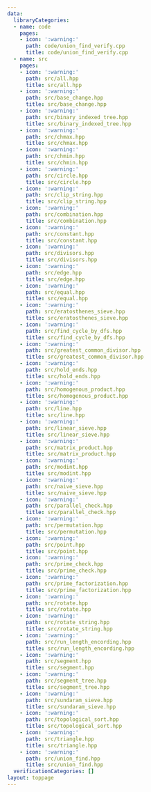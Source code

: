 ```yaml
---
data:
  libraryCategories:
  - name: code
    pages:
    - icon: ':warning:'
      path: code/union_find_verify.cpp
      title: code/union_find_verify.cpp
  - name: src
    pages:
    - icon: ':warning:'
      path: src/all.hpp
      title: src/all.hpp
    - icon: ':warning:'
      path: src/base_change.hpp
      title: src/base_change.hpp
    - icon: ':warning:'
      path: src/binary_indexed_tree.hpp
      title: src/binary_indexed_tree.hpp
    - icon: ':warning:'
      path: src/chmax.hpp
      title: src/chmax.hpp
    - icon: ':warning:'
      path: src/chmin.hpp
      title: src/chmin.hpp
    - icon: ':warning:'
      path: src/circle.hpp
      title: src/circle.hpp
    - icon: ':warning:'
      path: src/clip_string.hpp
      title: src/clip_string.hpp
    - icon: ':warning:'
      path: src/combination.hpp
      title: src/combination.hpp
    - icon: ':warning:'
      path: src/constant.hpp
      title: src/constant.hpp
    - icon: ':warning:'
      path: src/divisors.hpp
      title: src/divisors.hpp
    - icon: ':warning:'
      path: src/edge.hpp
      title: src/edge.hpp
    - icon: ':warning:'
      path: src/equal.hpp
      title: src/equal.hpp
    - icon: ':warning:'
      path: src/eratosthenes_sieve.hpp
      title: src/eratosthenes_sieve.hpp
    - icon: ':warning:'
      path: src/find_cycle_by_dfs.hpp
      title: src/find_cycle_by_dfs.hpp
    - icon: ':warning:'
      path: src/greatest_common_divisor.hpp
      title: src/greatest_common_divisor.hpp
    - icon: ':warning:'
      path: src/hold_ends.hpp
      title: src/hold_ends.hpp
    - icon: ':warning:'
      path: src/homogenous_product.hpp
      title: src/homogenous_product.hpp
    - icon: ':warning:'
      path: src/line.hpp
      title: src/line.hpp
    - icon: ':warning:'
      path: src/linear_sieve.hpp
      title: src/linear_sieve.hpp
    - icon: ':warning:'
      path: src/matrix_product.hpp
      title: src/matrix_product.hpp
    - icon: ':warning:'
      path: src/modint.hpp
      title: src/modint.hpp
    - icon: ':warning:'
      path: src/naive_sieve.hpp
      title: src/naive_sieve.hpp
    - icon: ':warning:'
      path: src/parallel_check.hpp
      title: src/parallel_check.hpp
    - icon: ':warning:'
      path: src/permutation.hpp
      title: src/permutation.hpp
    - icon: ':warning:'
      path: src/point.hpp
      title: src/point.hpp
    - icon: ':warning:'
      path: src/prime_check.hpp
      title: src/prime_check.hpp
    - icon: ':warning:'
      path: src/prime_factorization.hpp
      title: src/prime_factorization.hpp
    - icon: ':warning:'
      path: src/rotate.hpp
      title: src/rotate.hpp
    - icon: ':warning:'
      path: src/rotate_string.hpp
      title: src/rotate_string.hpp
    - icon: ':warning:'
      path: src/run_length_encording.hpp
      title: src/run_length_encording.hpp
    - icon: ':warning:'
      path: src/segment.hpp
      title: src/segment.hpp
    - icon: ':warning:'
      path: src/segment_tree.hpp
      title: src/segment_tree.hpp
    - icon: ':warning:'
      path: src/sundaram_sieve.hpp
      title: src/sundaram_sieve.hpp
    - icon: ':warning:'
      path: src/topological_sort.hpp
      title: src/topological_sort.hpp
    - icon: ':warning:'
      path: src/triangle.hpp
      title: src/triangle.hpp
    - icon: ':warning:'
      path: src/union_find.hpp
      title: src/union_find.hpp
  verificationCategories: []
layout: toppage
---
```

